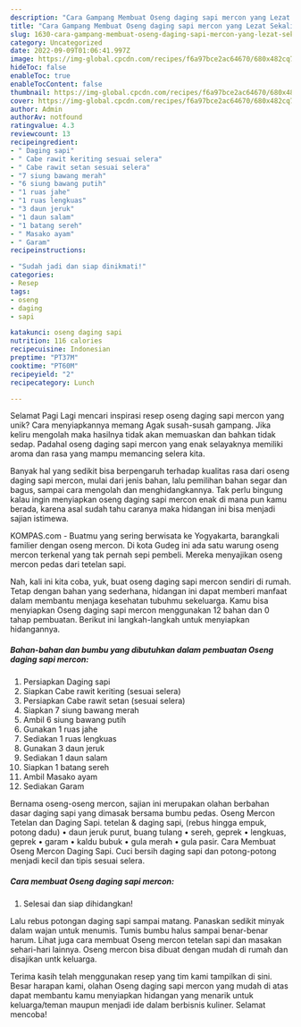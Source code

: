```yaml
---
description: "Cara Gampang Membuat Oseng daging sapi mercon yang Lezat Sekali, Mantap"
title: "Cara Gampang Membuat Oseng daging sapi mercon yang Lezat Sekali, Mantap"
slug: 1630-cara-gampang-membuat-oseng-daging-sapi-mercon-yang-lezat-sekali-mantap
category: Uncategorized
date: 2022-09-09T01:06:41.997Z
image: https://img-global.cpcdn.com/recipes/f6a97bce2ac64670/680x482cq70/oseng-daging-sapi-mercon-foto-resep-utama.jpg
hideToc: false
enableToc: true
enableTocContent: false
thumbnail: https://img-global.cpcdn.com/recipes/f6a97bce2ac64670/680x482cq70/oseng-daging-sapi-mercon-foto-resep-utama.jpg
cover: https://img-global.cpcdn.com/recipes/f6a97bce2ac64670/680x482cq70/oseng-daging-sapi-mercon-foto-resep-utama.jpg
author: Admin
authorAv: notfound
ratingvalue: 4.3
reviewcount: 13
recipeingredient:
- " Daging sapi"
- " Cabe rawit keriting sesuai selera"
- " Cabe rawit setan sesuai selera"
- "7 siung bawang merah"
- "6 siung bawang putih"
- "1 ruas jahe"
- "1 ruas lengkuas"
- "3 daun jeruk"
- "1 daun salam"
- "1 batang sereh"
- " Masako ayam"
- " Garam"
recipeinstructions:

- "Sudah jadi dan siap dinikmati!"
categories:
- Resep
tags:
- oseng
- daging
- sapi

katakunci: oseng daging sapi 
nutrition: 116 calories
recipecuisine: Indonesian
preptime: "PT37M"
cooktime: "PT60M"
recipeyield: "2"
recipecategory: Lunch

---
```



Selamat Pagi Lagi mencari inspirasi resep oseng daging sapi mercon yang unik? Cara menyiapkannya memang Agak susah-susah gampang. Jika keliru mengolah maka hasilnya tidak akan memuaskan dan bahkan tidak sedap. Padahal oseng daging sapi mercon yang enak selayaknya memiliki aroma dan rasa yang mampu memancing selera kita.


Banyak hal yang sedikit bisa berpengaruh terhadap kualitas rasa dari oseng daging sapi mercon, mulai dari jenis bahan, lalu pemilihan bahan segar dan bagus, sampai cara mengolah dan menghidangkannya. Tak perlu bingung kalau ingin menyiapkan oseng daging sapi mercon enak di mana pun kamu berada, karena asal sudah tahu caranya maka hidangan ini bisa menjadi sajian istimewa.

KOMPAS.com - Buatmu yang sering berwisata ke Yogyakarta, barangkali familier dengan oseng mercon. Di kota Gudeg ini ada satu warung oseng mercon terkenal yang tak pernah sepi pembeli. Mereka menyajikan oseng mercon pedas dari tetelan sapi.


Nah, kali ini kita coba, yuk, buat oseng daging sapi mercon sendiri di rumah. Tetap dengan bahan yang sederhana, hidangan ini dapat memberi manfaat dalam membantu menjaga kesehatan tubuhmu sekeluarga. Kamu bisa menyiapkan Oseng daging sapi mercon menggunakan 12 bahan dan 0 tahap pembuatan. Berikut ini langkah-langkah untuk menyiapkan hidangannya.

<!--inarticleads1-->

##### Bahan-bahan dan bumbu yang dibutuhkan dalam pembuatan Oseng daging sapi mercon:

1. Persiapkan  Daging sapi
1. Siapkan  Cabe rawit keriting (sesuai selera)
1. Persiapkan  Cabe rawit setan (sesuai selera)
1. Siapkan 7 siung bawang merah
1. Ambil 6 siung bawang putih
1. Gunakan 1 ruas jahe
1. Sediakan 1 ruas lengkuas
1. Gunakan 3 daun jeruk
1. Sediakan 1 daun salam
1. Siapkan 1 batang sereh
1. Ambil  Masako ayam
1. Sediakan  Garam


Bernama oseng-oseng mercon, sajian ini merupakan olahan berbahan dasar daging sapi yang dimasak bersama bumbu pedas. Oseng Mercon Tetelan dan Daging Sapi. tetelan &amp; daging sapi, (rebus hingga empuk, potong dadu) • daun jeruk purut, buang tulang • sereh, geprek • lengkuas, geprek • garam • kaldu bubuk • gula merah • gula pasir. Cara Membuat Oseng Mercon Daging Sapi. Cuci bersih daging sapi dan potong-potong menjadi kecil dan tipis sesuai selera. 

<!--inarticleads2-->

##### Cara membuat Oseng daging sapi mercon:


1. Selesai dan siap dihidangkan!

Lalu rebus potongan daging sapi sampai matang. Panaskan sedikit minyak dalam wajan untuk menumis. Tumis bumbu halus sampai benar-benar harum. Lihat juga cara membuat Oseng mercon tetelan sapi dan masakan sehari-hari lainnya. Oseng mercon bisa dibuat dengan mudah di rumah dan disajikan untk keluarga. 

Terima kasih telah menggunakan resep yang tim kami tampilkan di sini. Besar harapan kami, olahan Oseng daging sapi mercon yang mudah di atas dapat membantu kamu menyiapkan hidangan yang menarik untuk keluarga/teman maupun menjadi ide dalam berbisnis kuliner. Selamat mencoba!
